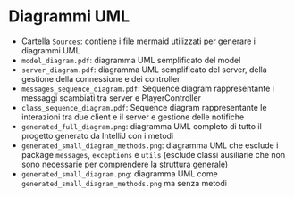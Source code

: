 # Diagrammi UML
- Cartella `Sources`: contiene i file mermaid utilizzati per generare i diagrammi UML
- `model_diagram.pdf`: diagramma UML semplificato del model
- `server_diagram.pdf`: diagramma UML semplificato del server, della gestione della connessione e dei controller
- `messages_sequence_diagram.pdf`: Sequence diagram rappresentante i messaggi scambiati tra server e PlayerController
- `class_sequence_diagram.pdf`: Sequence diagram rappresentante le interazioni tra due client e il server e gestione delle notifiche
- `generated_full_diagram.png`: diagramma UML completo di tutto il progetto generato da IntelliJ con i metodi
- `generated_small_diagram_methods.png`: diagramma UML che esclude i package `messages`, `exceptions` e `utils` (esclude classi ausiliarie che non sono necessarie per comprendere la struttura generale)
- `generated_small_diagram.png`: diagramma UML come `generated_small_diagram_methods.png` ma senza metodi
